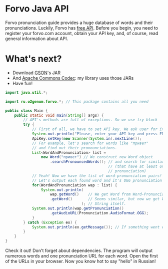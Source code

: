 Forvo Java API
==============
Forvo pronunciation guide provides a huge database of words and their pronunciations. Luckily, Forvo has [free API](http://api.forvo.com/). Before you begin, you need to register your forvo.com account, obtain your API key, and, of course, read general information about API.

What's next?
============
 * Download [GSON](http://code.google.com/p/google-gson/)'s JAR
 * And [Apache Commons Codec](http://commons.apache.org/codec/): my library uses those JARs
 * Have fun!

```java
import java.util.*;

import ru.o2genum.forvo.*; // This package contains all you need

public class Main {
	public static void main(String[] args) {
		// API's methods are full of exceptions. So we use try block
		try {
			// First of all, we have to set API key. We ask user for it
			System.out.println("Please, enter your API key and press ENTER:");
			ApiKey.setKey(new Scanner(System.in).nextLine());
			// For example, let's search for words like "привет"
			// and find out their pronounciations.
			List<WordAndPronunciation> list = 
				new Word("привет") // We construct new Word object
					.searchPronouncedWords(); // and search for similar words
											  // (that have at least one
											  // pronunciation)
			// Yeah! Now we have the list of word-pronunciation pairs!
			// Let's output each found word and it's OGG pronunciation sound
			for(WordAndPronunciation wap : list) {
				System.out.println(
					wap.getWord()    // We get Word from Word-Pronunciation pair
					.getWord()       // Seems similar, but now we get Word's
							      ); // String itself.
			System.out.println(wap.getPronunciation()
					.getAudioURL(Pronunciation.AudioFormat.OGG);
			}
		} catch (Exception ex) {
			System.out.println(ex.getMessage()); // If something went wrong
		}
	}
}
```
Check it out! Don't forget about dependencies. The program will output numerous words and one pronunciation URL for each word. Open the first of the URLs in your browser. Now you know hot to say "hello" in Russian!
